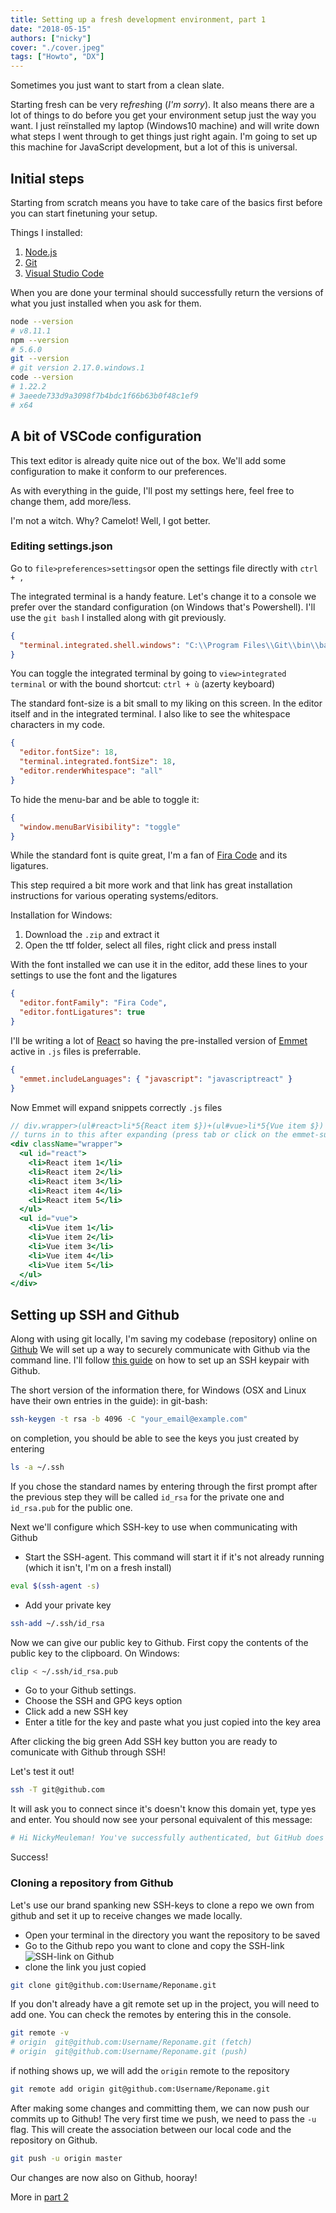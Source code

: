 ```yaml
---
title: Setting up a fresh development environment, part 1
date: "2018-05-15"
authors: ["nicky"]
cover: "./cover.jpeg"
tags: ["Howto", "DX"]
---
```


Sometimes you just want to start from a clean slate.

Starting fresh can be very re*fresh*ing (_I'm sorry_). It also means there are a lot of things to do before you get your environment setup just the way you want.
I just reïnstalled my laptop (Windows10 machine) and will write down what steps I went through to get things just right again. I'm going to set up this machine for JavaScript development, but a lot of this is universal.

## Initial steps

Starting from scratch means you have to take care of the basics first before you can start finetuning your setup.

Things I installed:

1.  [Node.js](https://nodejs.org/)
2.  [Git](https://git-scm.com/)
3.  [Visual Studio Code](https://code.visualstudio.com/)

When you are done your terminal should successfully return the versions of what you just installed when you ask for them.

```bash
node --version
# v8.11.1
npm --version
# 5.6.0
git --version
# git version 2.17.0.windows.1
code --version
# 1.22.2
# 3aeede733d9a3098f7b4bdc1f66b63b0f48c1ef9
# x64
```

## A bit of VSCode configuration

This text editor is already quite nice out of the box. We'll add some configuration to make it conform to our preferences.

As with everything in the guide, I'll post my settings here, feel free to change them, add more/less.

I'm not a witch. Why? Camelot! Well, I got better.

### Editing settings.json

Go to `file>preferences>settings`or open the settings file directly with `ctrl + ,`

The integrated terminal is a handy feature. Let's change it to a console we prefer over the standard configuration (on Windows that's Powershell).
I'll use the `git bash` I installed along with git previously.

```json
{
  "terminal.integrated.shell.windows": "C:\\Program Files\\Git\\bin\\bash.exe"
}
```

You can toggle the integrated terminal by going to `view>integrated terminal` or with the bound shortcut: `ctrl + ù` (azerty keyboard)

The standard font-size is a bit small to my liking on this screen.
In the editor itself and in the integrated terminal.
I also like to see the whitespace characters in my code.

```json
{
  "editor.fontSize": 18,
  "terminal.integrated.fontSize": 18,
  "editor.renderWhitespace": "all"
}
```

To hide the menu-bar and be able to toggle it:

```json
{
  "window.menuBarVisibility": "toggle"
}
```

While the standard font is quite great, I'm a fan of [Fira Code](https://github.com/tonsky/FiraCode) and its ligatures.

This step required a bit more work and that link has great installation instructions for various operating systems/editors.

Installation for Windows:

1.  Download the `.zip` and extract it
2.  Open the ttf folder, select all files, right click and press install

With the font installed we can use it in the editor, add these lines to your settings to use the font and the ligatures

```json
{
  "editor.fontFamily": "Fira Code",
  "editor.fontLigatures": true
}
```

I'll be writing a lot of [React](https://reactjs.org/) so having the pre-installed version of [Emmet](https://emmet.io/) active in `.js` files is preferrable.

```json
{
  "emmet.includeLanguages": { "javascript": "javascriptreact" }
}
```

Now Emmet will expand snippets correctly `.js` files

```jsx
// div.wrapper>(ul#react>li*5{React item $})+(ul#vue>li*5{Vue item $})
// turns in to this after expanding (press tab or click on the emmet-suggestion)
<div className="wrapper">
  <ul id="react">
    <li>React item 1</li>
    <li>React item 2</li>
    <li>React item 3</li>
    <li>React item 4</li>
    <li>React item 5</li>
  </ul>
  <ul id="vue">
    <li>Vue item 1</li>
    <li>Vue item 2</li>
    <li>Vue item 3</li>
    <li>Vue item 4</li>
    <li>Vue item 5</li>
  </ul>
</div>
```

## Setting up SSH and Github

Along with using git locally, I'm saving my codebase (repository) online on [Github](https://github.com/)
We will set up a way to securely communicate with Github via the command line.
I'll follow [this guide](https://help.github.com/articles/connecting-to-github-with-ssh/) on how to set up an SSH keypair with Github.

The short version of the information there, for Windows (OSX and Linux have their own entries in the guide):
in git-bash:

```bash
ssh-keygen -t rsa -b 4096 -C "your_email@example.com"
```

on completion, you should be able to see the keys you just created by entering

```bash
ls -a ~/.ssh
```

If you chose the standard names by entering through the first prompt after the previous step
they will be called `id_rsa` for the private one and `id_rsa.pub` for the public one.

Next we'll configure which SSH-key to use when communicating with Github

- Start the SSH-agent.
  This command will start it if it's not already running (which it isn't, I'm on a fresh install)

```bash
eval $(ssh-agent -s)
```

- Add your private key

```bash
ssh-add ~/.ssh/id_rsa
```

Now we can give our public key to Github.
First copy the contents of the public key to the clipboard.
On Windows:

```bash
clip < ~/.ssh/id_rsa.pub
```

- Go to your Github settings.
- Choose the SSH and GPG keys option
- Click add a new SSH key
- Enter a title for the key and paste what you just copied into the key area

After clicking the big green Add SSH key button you are ready to comunicate with Github through SSH!

Let's test it out!

```bash
ssh -T git@github.com
```

It will ask you to connect since it's doesn't know this domain yet, type yes and enter.
You should now see your personal equivalent of this message:

```bash
# Hi NickyMeuleman! You've successfully authenticated, but GitHub does not provide shell access.
```

Success!

### Cloning a repository from Github

Let's use our brand spanking new SSH-keys to clone a repo we own from github and set it up to receive changes we made locally.

- Open your terminal in the directory you want the repository to be saved
- Go to the Github repo you want to clone and copy the SSH-link
  ![SSH-link on Github](./SSHlink.png)
- clone the link you just copied

```bash
git clone git@github.com:Username/Reponame.git
```

If you don't already have a git remote set up in the project, you will need to add one.
You can check the remotes by entering this in the console.

```bash
git remote -v
# origin  git@github.com:Username/Reponame.git (fetch)
# origin  git@github.com:Username/Reponame.git (push)
```

if nothing shows up, we will add the `origin` remote to the repository

```bash
git remote add origin git@github.com:Username/Reponame.git
```

After making some changes and committing them, we can now push our commits up to Github!
The very first time we push, we need to pass the `-u` flag. This will create the association between our local code and the repository on Github.

```bash
git push -u origin master
```

Our changes are now also on Github, hooray!

More in [part 2](/blog/fresh-development-environment-part-2)
